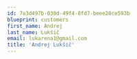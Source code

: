 ```yaml
---
id: 7a3d497b-030d-49f4-8fd7-beee20ce593b
blueprint: customers
first_name: Andrej
last_name: Lukšič
email: lukarena1@gmail.com
title: 'Andrej Lukšič'
---
```

